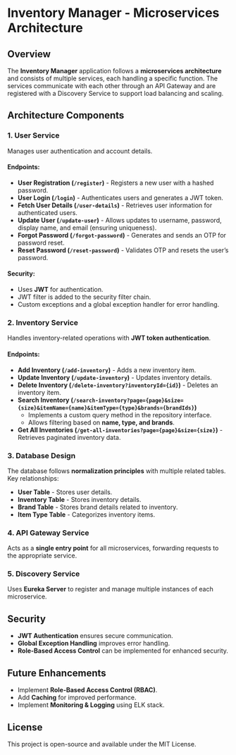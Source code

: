# Inventory Manager - Microservices Architecture

## Overview
The **Inventory Manager** application follows a **microservices architecture** and consists of multiple services, each handling a specific function. The services communicate with each other through an API Gateway and are registered with a Discovery Service to support load balancing and scaling.

## Architecture Components

### 1. User Service
Manages user authentication and account details.

#### Endpoints:
- **User Registration (`/register`)** - Registers a new user with a hashed password.
- **User Login (`/login`)** - Authenticates users and generates a JWT token.
- **Fetch User Details (`/user-details`)** - Retrieves user information for authenticated users.
- **Update User (`/update-user`)** - Allows updates to username, password, display name, and email (ensuring uniqueness).
- **Forgot Password (`/forgot-password`)** - Generates and sends an OTP for password reset.
- **Reset Password (`/reset-password`)** - Validates OTP and resets the user’s password.

#### Security:
- Uses **JWT** for authentication.
- JWT filter is added to the security filter chain.
- Custom exceptions and a global exception handler for error handling.

### 2. Inventory Service
Handles inventory-related operations with **JWT token authentication**.

#### Endpoints:
- **Add Inventory (`/add-inventory`)** - Adds a new inventory item.
- **Update Inventory (`/update-inventory`)** - Updates inventory details.
- **Delete Inventory (`/delete-inventory?inventoryId={id}`)** - Deletes an inventory item.
- **Search Inventory (`/search-inventory?page={page}&size={size}&itemName={name}&itemType={type}&brands={brandIds}`)**
    - Implements a custom query method in the repository interface.
    - Allows filtering based on **name, type, and brands**.
- **Get All Inventories (`/get-all-inventories?page={page}&size={size}`)** - Retrieves paginated inventory data.

### 3. Database Design
The database follows **normalization principles** with multiple related tables. Key relationships:
- **User Table** - Stores user details.
- **Inventory Table** - Stores inventory details.
- **Brand Table** - Stores brand details related to inventory.
- **Item Type Table** - Categorizes inventory items.

### 4. API Gateway Service
Acts as a **single entry point** for all microservices, forwarding requests to the appropriate service.

### 5. Discovery Service
Uses **Eureka Server** to register and manage multiple instances of each microservice.

## Security
- **JWT Authentication** ensures secure communication.
- **Global Exception Handling** improves error handling.
- **Role-Based Access Control** can be implemented for enhanced security.

## Future Enhancements
- Implement **Role-Based Access Control (RBAC)**.
- Add **Caching** for improved performance.
- Implement **Monitoring & Logging** using ELK stack.

## License
This project is open-source and available under the MIT License.

